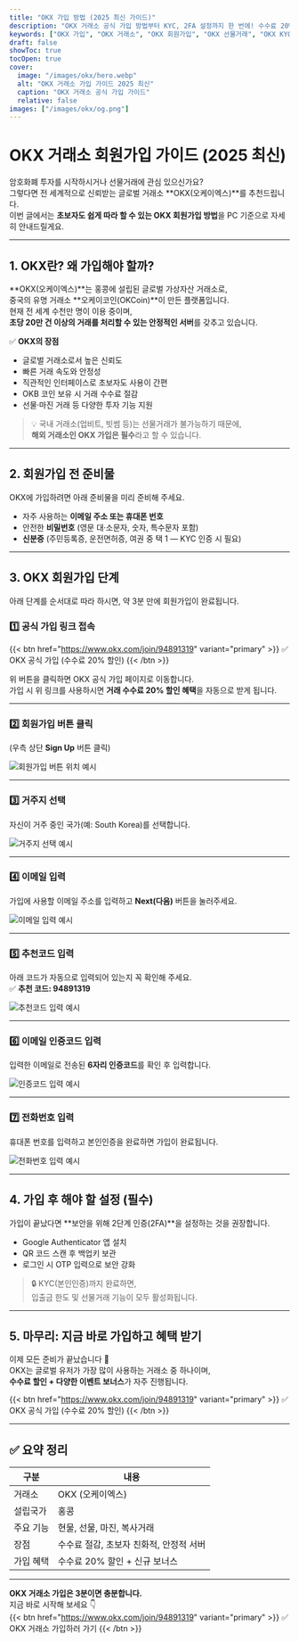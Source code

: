 ```yaml
---
title: "OKX 가입 방법 (2025 최신 가이드)"
description: "OKX 거래소 공식 가입 방법부터 KYC, 2FA 설정까지 한 번에! 수수료 20% 할인 링크 포함 (2025 최신)"
keywords: ["OKX 가입", "OKX 거래소", "OKX 회원가입", "OKX 선물거래", "OKX KYC", "OKX 수수료 할인"]
draft: false
showToc: true
tocOpen: true
cover:
  image: "/images/okx/hero.webp"
  alt: "OKX 거래소 가입 가이드 2025 최신"
  caption: "OKX 거래소 공식 가입 가이드"
  relative: false
images: ["/images/okx/og.png"]
---
```


# OKX 거래소 회원가입 가이드 (2025 최신)

암호화폐 투자를 시작하시거나 선물거래에 관심 있으신가요?  
그렇다면 전 세계적으로 신뢰받는 글로벌 거래소 **OKX(오케이엑스)**를 추천드립니다.  
이번 글에서는 **초보자도 쉽게 따라 할 수 있는 OKX 회원가입 방법**을 PC 기준으로 자세히 안내드릴게요.

---

## 1. OKX란? 왜 가입해야 할까?

**OKX(오케이엑스)**는 홍콩에 설립된 글로벌 가상자산 거래소로,  
중국의 유명 거래소 **오케이코인(OKCoin)**이 만든 플랫폼입니다.  
현재 전 세계 수천만 명이 이용 중이며,  
**초당 20만 건 이상의 거래를 처리할 수 있는 안정적인 서버**를 갖추고 있습니다.

✅ **OKX의 장점**
- 글로벌 거래소로서 높은 신뢰도  
- 빠른 거래 속도와 안정성  
- 직관적인 인터페이스로 초보자도 사용이 간편  
- OKB 코인 보유 시 거래 수수료 절감  
- 선물·마진 거래 등 다양한 투자 기능 지원  

> 💡 국내 거래소(업비트, 빗썸 등)는 선물거래가 불가능하기 때문에,  
> **해외 거래소인 OKX 가입은 필수**라고 할 수 있습니다.

---

## 2. 회원가입 전 준비물

OKX에 가입하려면 아래 준비물을 미리 준비해 주세요.

- 자주 사용하는 **이메일 주소 또는 휴대폰 번호**  
- 안전한 **비밀번호** (영문 대·소문자, 숫자, 특수문자 포함)  
- **신분증** (주민등록증, 운전면허증, 여권 중 택 1 — KYC 인증 시 필요)

---

## 3. OKX 회원가입 단계

아래 단계를 순서대로 따라 하시면, 약 3분 만에 회원가입이 완료됩니다.

### 1️⃣ 공식 가입 링크 접속

{{< btn href="https://www.okx.com/join/94891319" variant="primary" >}}
✅ OKX 공식 가입 (수수료 20% 할인)
{{< /btn >}}


위 버튼을 클릭하면 OKX 공식 가입 페이지로 이동합니다.  
가입 시 위 링크를 사용하시면 **거래 수수료 20% 할인 혜택**을 자동으로 받게 됩니다.

---

### 2️⃣ 회원가입 버튼 클릭  
(우측 상단 **Sign Up** 버튼 클릭)

![회원가입 버튼 위치 예시](/images/okx/signup.webp)

---

### 3️⃣ 거주지 선택  
자신이 거주 중인 국가(예: South Korea)를 선택합니다.

![거주지 선택 예시](/images/okx/country.webp)

---

### 4️⃣ 이메일 입력  
가입에 사용할 이메일 주소를 입력하고 **Next(다음)** 버튼을 눌러주세요.

![이메일 입력 예시](/images/okx/email.webp)

---

### 5️⃣ 추천코드 입력  
아래 코드가 자동으로 입력되어 있는지 꼭 확인해 주세요.  
✅ **추천 코드: 94891319**

![추천코드 입력 예시](/images/okx/referral.webp)

---

### 6️⃣ 이메일 인증코드 입력  
입력한 이메일로 전송된 **6자리 인증코드**를 확인 후 입력합니다.

![인증코드 입력 예시](/images/okx/code.webp)

---

### 7️⃣ 전화번호 입력  
휴대폰 번호를 입력하고 본인인증을 완료하면 가입이 완료됩니다.

![전화번호 입력 예시](/images/okx/phone.webp)

---

## 4. 가입 후 해야 할 설정 (필수)

가입이 끝났다면 **보안을 위해 2단계 인증(2FA)**을 설정하는 것을 권장합니다.

- Google Authenticator 앱 설치  
- QR 코드 스캔 후 백업키 보관  
- 로그인 시 OTP 입력으로 보안 강화  

> 🔒 KYC(본인인증)까지 완료하면,  
> 입출금 한도 및 선물거래 기능이 모두 활성화됩니다.

---

## 5. 마무리: 지금 바로 가입하고 혜택 받기

이제 모든 준비가 끝났습니다 🎉  
OKX는 글로벌 유저가 가장 많이 사용하는 거래소 중 하나이며,  
**수수료 할인 + 다양한 이벤트 보너스**가 자주 진행됩니다.

{{< btn href="https://www.okx.com/join/94891319" variant="primary" >}}
✅ OKX 공식 가입 (수수료 20% 할인)
{{< /btn >}}


---

## ✅ 요약 정리

| 구분 | 내용 |
|------|------|
| 거래소 | OKX (오케이엑스) |
| 설립국가 | 홍콩 |
| 주요 기능 | 현물, 선물, 마진, 복사거래 |
| 장점 | 수수료 절감, 초보자 친화적, 안정적 서버 |
| 가입 혜택 | 수수료 20% 할인 + 신규 보너스 |

---

**OKX 거래소 가입은 3분이면 충분합니다.**  
지금 바로 시작해 보세요 👇  
{{< btn href="https://www.okx.com/join/94891319" variant="primary" >}}
✅ OKX 거래소 가입하러 가기
{{< /btn >}}
